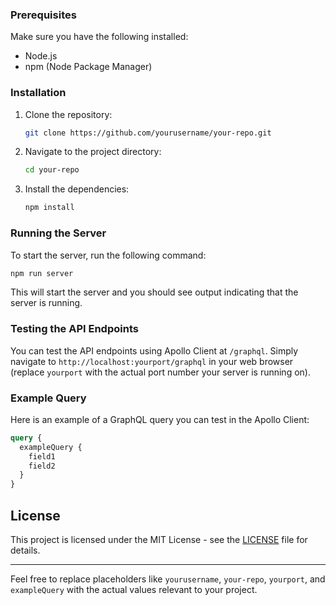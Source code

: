 ### Prerequisites
Make sure you have the following installed:
- Node.js
- npm (Node Package Manager)

### Installation
1. Clone the repository:
   ```bash
   git clone https://github.com/yourusername/your-repo.git
   ```
2. Navigate to the project directory:
   ```bash
   cd your-repo
   ```
3. Install the dependencies:
   ```bash
   npm install
   ```

### Running the Server
To start the server, run the following command:
```bash
npm run server
```
This will start the server and you should see output indicating that the server is running.

### Testing the API Endpoints
You can test the API endpoints using Apollo Client at `/graphql`. Simply navigate to `http://localhost:yourport/graphql` in your web browser (replace `yourport` with the actual port number your server is running on).

### Example Query
Here is an example of a GraphQL query you can test in the Apollo Client:
```graphql
query {
  exampleQuery {
    field1
    field2
  }
}
```

## License
This project is licensed under the MIT License - see the [LICENSE](LICENSE) file for details.

---

Feel free to replace placeholders like `yourusername`, `your-repo`, `yourport`, and `exampleQuery` with the actual values relevant to your project.
